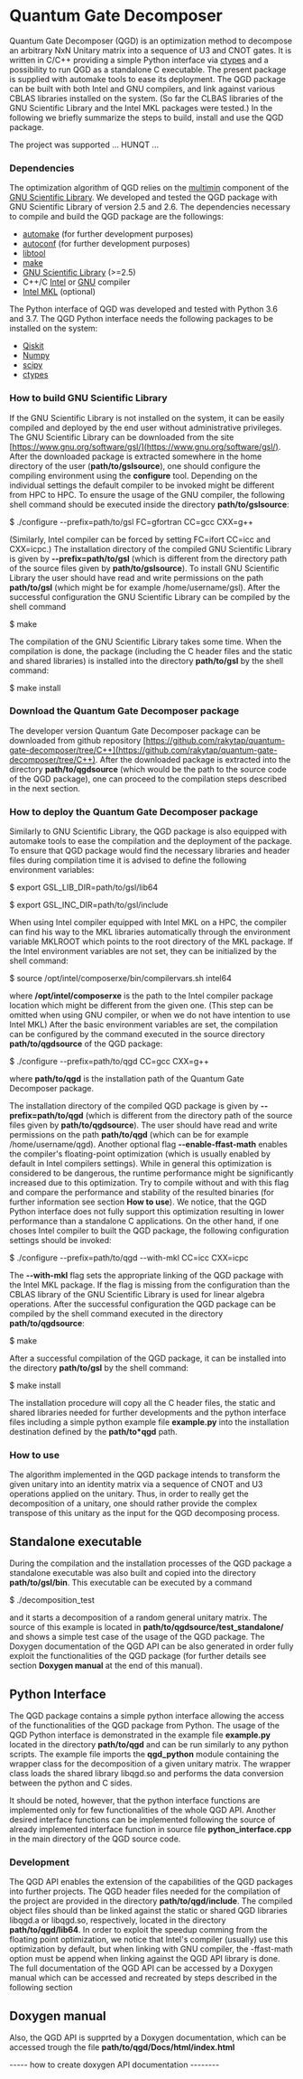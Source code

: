 # Quantum Gate Decomposer

Quantum Gate Decomposer (QGD) is an optimization method to decompose an arbitrary NxN Unitary matrix into a sequence of U3 and CNOT gates. 
It is written in C/C++ providing a simple Python interface via [ctypes](https://docs.python.org/3/library/ctypes.html) and a possibility to run QGD as a standalone C executable.
The present package is supplied with automake tools to ease its deployment.
The QGD package can be built with both Intel and GNU compilers, and link against various CBLAS libraries installed on the system.
(So far the CLBAS libraries of the GNU Scientific Library and the Intel MKL packages were tested.)
In the following we briefly summarize the steps to build, install and use the QGD package. 

The project was supported ... HUNQT ...

### Dependencies

The optimization algorithm of QGD relies on the [multimin](https://www.gnu.org/software/gsl/doc/html/multimin.html) component of the [GNU Scientific Library](https://www.gnu.org/software/gsl/doc/html/index.html). 
We developed and tested the QGD package with GNU Scientific Library of version 2.5 and 2.6.
The dependencies necessary to compile and build the QGD package are the followings:

* [automake](https://www.gnu.org/software/automake/) (for further development purposes)
* [autoconf](https://www.gnu.org/software/autoconf/) (for further development purposes)
* [libtool](https://www.gnu.org/software/libtool/)
* [make](https://www.gnu.org/software/make/)
* [GNU Scientific Library](https://www.gnu.org/software/gsl/doc/html/index.html) (>=2.5)
* C++/C [Intel](https://software.intel.com/content/www/us/en/develop/tools/compilers/c-compilers.html) or [GNU](https://gcc.gnu.org/) compiler
* [Intel MKL](https://software.intel.com/content/www/us/en/develop/tools/math-kernel-library.html) (optional)

The Python interface of QGD was developed and tested with Python 3.6 and 3.7.
The QGD Python interface needs the following packages to be installed on the system:

* [Qiskit](https://qiskit.org/documentation/install.html)
* [Numpy](https://numpy.org/install/)
* [scipy](https://www.scipy.org/install.html)
* [ctypes](https://docs.python.org/3/library/ctypes.html)



### How to build GNU Scientific Library

If the GNU Scientific Library is not installed on the system, it can be easily compiled and deployed by the end user without administrative privileges.
The GNU Scientific Library can be downloaded from the site [https://www.gnu.org/software/gsl/](https://www.gnu.org/software/gsl/).
After the downloaded package is extracted somewhere in the home directory of the user (**path/to/gslsource**), one should configure the compiling environment using the **configure** tool.
Depending on the individual settings the default compiler to be invoked might be different from HPC to HPC. 
To ensure the usage of the GNU compiler, the following shell command should be executed inside the directory **path/to/gslsource**:

$ ./configure --prefix=path/to/gsl FC=gfortran CC=gcc CXX=g++

(Similarly, Intel compiler can be forced by setting FC=ifort CC=icc and CXX=icpc.)
The installation directory of the compiled GNU Scientific Library is given by **--prefix=path/to/gsl** (which is different from the directory path of 
the source files given by **path/to/gslsource**).
To install GNU Scientific Library the user should have read and write permissions on the path **path/to/gsl** (which might be for example /home/username/gsl).
After the successful configuration the GNU Scientific Library can be compiled by the shell command

$ make

The compilation of the GNU Scientific Library takes some time. When the compilation is done, the package (including the C header files and the static and shared libraries) is installed into the directory **path/to/gsl** by the shell command:

$ make install

### Download the Quantum Gate Decomposer package

The developer version Quantum Gate Decomposer package can be downloaded from github repository [https://github.com/rakytap/quantum-gate-decomposer/tree/C++](https://github.com/rakytap/quantum-gate-decomposer/tree/C++).
After the downloaded package is extracted into the directory **path/to/qgdsource** (which would be the path to the source code of the QGD package), one can proceed to the compilation steps described in the next section.

### How to deploy the Quantum Gate Decomposer package

Similarly to GNU Scientific Library, the QGD package is also equipped with automake tools to ease the compilation and the deployment of the package.
To ensure that QGD package would find the necessary libraries and header files during compilation time it is advised to define the following environment variables:

$ export GSL_LIB_DIR=path/to/gsl/lib64

$ export GSL_INC_DIR=path/to/gsl/include

When using Intel compiler equipped with Intel MKL on a HPC, the compiler can find his way to the MKL libraries automatically through the environment variable MKLROOT which points to the root directory of the MKL package. 
If the Intel environment variables are not set, they can be initialized by the shell command:

$ source /opt/intel/composerxe/bin/compilervars.sh intel64

where **/opt/intel/composerxe** is the path to the Intel compiler package location which might be different from the given one.
(This step can be omitted when using GNU compiler, or when we do not have intention to use Intel MKL)
After the basic environment variables are set, the compilation can be configured by the command executed in the source directory **path/to/qgdsource** of the QGD package:

$ ./configure --prefix=path/to/qgd CC=gcc CXX=g++

where **path/to/qgd** is the installation path of the Quantum Gate Decomposer package.

The installation directory of the compiled QGD package is given by **--prefix=path/to/qgd** (which is different from the directory path of the source files given by **path/to/qgdsource**).
The user should have read and write permissions on the path **path/to/qgd** (which can be for example /home/username/qgd).
Another optional flag **--enable-ffast-math** enables the compiler's floating-point optimization (which is usually enabled by default in Intel compilers settings). 
While in general this optimization is considered to be dangerous, the runtime performance might be significantly increased due to this optimization. 
Try to compile without and with this flag and compare the performance and stability of the resulted binaries (for further information see section **How to use**).
We notice, that the QGD Python interface does not fully support this optimization resulting in lower performance than a standalone C applications.
On the other hand, if one choses Intel compiler to built the QGD package, the following configuration settings should be invoked:

$ ./configure --prefix=path/to/qgd --with-mkl CC=icc CXX=icpc

The **--with-mkl** flag sets the appropriate linking of the QGD package with the Intel MKL package.
If the flag is missing from the configuration than the CBLAS library of the GNU Scientific Library is used for linear algebra operations.
After the successful configuration the QGD package can be compiled by the shell command executed in the directory **path/to/qgdsource**:

$ make

After a successful compilation of the QGD package, it can be installed into the directory **path/to/gsl** by the shell command:

$ make install

The installation procedure will copy all the C header files, the static and shared libraries needed for further developments and the python interface files including a simple python example file **example.py** into the installation destination defined by the **path/to*qgd** path.


### How to use

The algorithm implemented in the QGD package intends to transform the given unitary into an identity matrix via a sequence of CNOT and U3 operations applied on the unitary. 
Thus, in order to really get the decomposition of a unitary, one should rather provide the complex transpose of this unitary as the input for the QGD decomposing process.

## Standalone executable

During the compilation and the installation processes of the QGD package a standalone executable was also built and copied into the directory **path/to/gsl/bin**. 
This executable can be executed by a command

$ ./decomposition_test

and it starts a decomposition of a random general unitary matrix. 
The source of this example is located in **path/to/qgdsource/test_standalone/** and shows a simple test case of the usage of the QGD package. 
The Doxygen documentation of the QGD API can be also generated in order fully exploit the functionalities of the QGD package (for further details see section **Doxygen manual** at the end of this manual).

## Python Interface

The QGD package contains a simple python interface allowing the access of the functionalities of the QGD package from Python. 
The usage of the QGD Python interface is demonstrated in the example file **example.py** located in the directory **path/to/qgd** and can be run similarly to any python scripts.
The example file imports the **qgd_python** module containing the wrapper class for the decomposition of a given unitary matrix.
The wrapper class loads the shared library libqgd.so and performs the data conversion between the python and C sides.

It should be noted, however, that the python interface functions are implemented only for few functionalities of the whole QGD API. 
Another desired interface functions can be implemented following the source of already implemented interface function in source file **python_interface.cpp** in the main directory of the QGD source code.


### Development

The QGD API enables the extension of the capabilities of the QGD packages into further projects. 
The QGD header files needed for the compilation of the project are provided in the directory **path/to/qgd/include**. 
The compiled object files should than be linked against the static or shared QGD libraries libqgd.a or libqgd.so, respectively,
located in the directory **path/to/qgd/lib64**.
In order to exploit the speedup comming from the floating point optimization, we notice that Intel's compiler (usually) use this optimization by default,
but when linking with GNU compiler, the -ffast-math option must be append when linking against the QGD API library is done.
The full documentation of the QGD API can be accessed by a Doxygen manual which can be accessed and recreated by steps described in the following section

## Doxygen manual

Also, the QGD API is supprted by a Doxygen documentation, which can be accessed trough the file **path/to/qgd/Docs/html/index.html**

----- how to create doxygen API documentation --------
